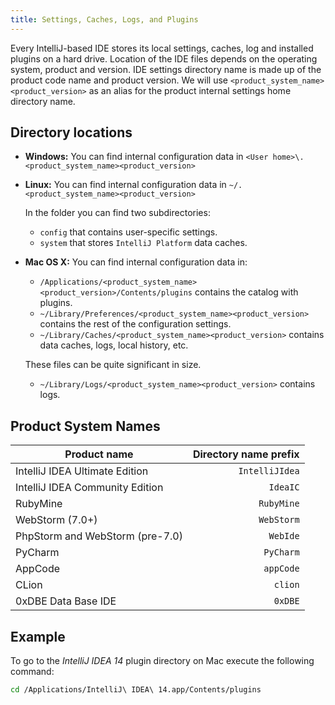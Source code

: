 ```yaml
---
title: Settings, Caches, Logs, and Plugins
---
```


Every IntelliJ-based IDE stores its local settings, caches, log and installed plugins on a hard drive. Location of the IDE files depends on the operating system, product and version. IDE settings directory name is made up of the product code name and product version. We will use `<product_system_name><product_version>` as an alias for the product internal settings home directory name.

## Directory locations

* **Windows:** You can find internal configuration data in `<User home>\.<product_system_name><product_version>`
* **Linux:** You can find internal configuration data in `~/.<product_system_name><product_version>`

  In the folder you can find two subdirectories:
  * `config` that contains user-specific settings.
  * `system` that stores `IntelliJ Platform` data caches.

* **Mac OS X:** You can find internal configuration data in:
  * `/Applications/<product_system_name><product_version>/Contents/plugins` contains the catalog with plugins.
  * `~/Library/Preferences/<product_system_name><product_version>` contains the rest of the configuration settings.
  * `~/Library/Caches/<product_system_name><product_version>` contains data caches, logs, local history, etc.

  These files can be quite significant in size.

  * `~/Library/Logs/<product_system_name><product_version>` contains logs.

## Product System Names

| Product name                    | Directory name prefix |
|---------------------------------|----------------------:|
| IntelliJ IDEA Ultimate Edition  | `IntelliJIdea`        |
| IntelliJ IDEA Community Edition | `IdeaIC`              |
| RubyMine                        | `RubyMine`            |
| WebStorm (7.0+)                 | `WebStorm`            |
| PhpStorm and WebStorm (pre-7.0) | `WebIde`              |
| PyCharm                         | `PyCharm`             |
| AppCode                         | `appCode`             |
| CLion                           | `clion`               |
| 0xDBE Data Base IDE             | `0xDBE`               |

## Example

To go to the *IntelliJ IDEA 14* plugin directory on Mac execute the following command:

```bash
cd /Applications/IntelliJ\ IDEA\ 14.app/Contents/plugins
```
